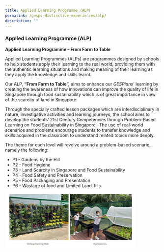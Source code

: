 ```yaml
---
title: Applied Learning Programme (ALP)
permalink: /gesps-distinctive-experiences/alp/
description: ""
---
```

### Applied Learning Programme (ALP)

**Applied Learning Programme – From Farm to Table**

Applied Learning Programmes (ALPs) are programmes designed by schools to help students apply their learning to the real world, providing them with the authentic learning situations and making meaning of their learning as they apply the knowledge and skills learnt.

Our ALP,&nbsp;**“From Farm to Table”,**&nbsp;aims to enhance our&nbsp;_GESPians’_&nbsp;learning by creating the awareness of how innovations can improve the quality of life in Singapore through food sustainability which is of great importance in view of the scarcity of land in Singapore.

Through the specially crafted lesson packages which are interdisciplinary in nature, investigative activities and learning journeys, the school aims to develop the students’ 21st Century Competencies through Problem-Based Learning on Food Sustainability in Singapore.&nbsp; The use of real-world scenarios and problems encourage students to transfer knowledge and skills acquired in the classroom to understand related topics more deeply.

The theme for each level will revolve around a problem-based scenario, namely the following:

* P1 - Gardens by the Hill
* P2 - Food Hygiene
* P3 - Land Scarcity in Singapore and Food Sustainability
* P4 - Food Safety and Preservation
* P5 - Food Packaging and Presentation
* P6 - Wastage of food and Limited Land-fills

<img src="/images/photo1668927626.jpeg" style="width:85%">